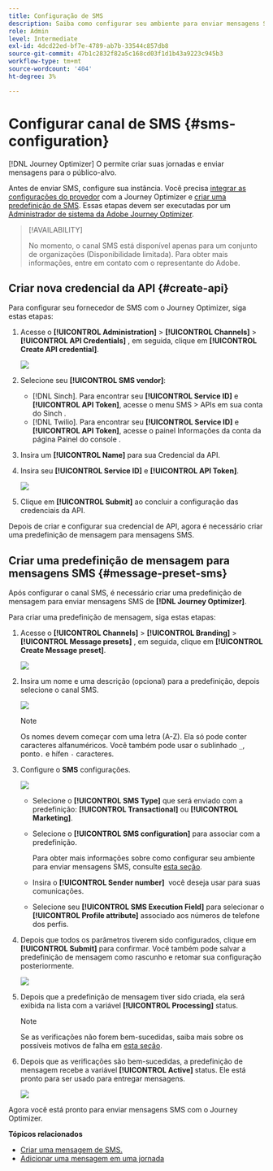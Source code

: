 ```yaml
---
title: Configuração de SMS
description: Saiba como configurar seu ambiente para enviar mensagens SMS com o Journey Optimizer
role: Admin
level: Intermediate
exl-id: 4dcd22ed-bf7e-4789-ab7b-33544c857db8
source-git-commit: 47b1c2832f82a5c168cd03f1d1b43a9223c945b3
workflow-type: tm+mt
source-wordcount: '404'
ht-degree: 3%

---
```


# Configurar canal de SMS {#sms-configuration}

[!DNL Journey Optimizer] O permite criar suas jornadas e enviar mensagens para o público-alvo.

Antes de enviar SMS, configure sua instância. Você precisa [integrar as configurações do provedor](#create-api) com a Journey Optimizer e [criar uma predefinição de SMS](#message-preset-sms). Essas etapas devem ser executadas por um [Administrador de sistema da Adobe Journey Optimizer](../start/path/administrator.md).

>[!AVAILABILITY]
>
>No momento, o canal SMS está disponível apenas para um conjunto de organizações (Disponibilidade limitada). Para obter mais informações, entre em contato com o representante do Adobe.

## Criar nova credencial da API {#create-api}

Para configurar seu fornecedor de SMS com o Journey Optimizer, siga estas etapas:

1. Acesse o **[!UICONTROL Administration]** > **[!UICONTROL Channels]** > **[!UICONTROL API Credentials]** , em seguida, clique em **[!UICONTROL Create API credential]**.

   ![](assets/sms_4.png)

1. Selecione seu **[!UICONTROL SMS vendor]**:

   * [!DNL Sinch]. Para encontrar seu **[!UICONTROL Service ID]** e **[!UICONTROL API Token]**, acesse o menu SMS > APIs em sua conta do Sinch .
   * [!DNL Twilio]. Para encontrar seu **[!UICONTROL Service ID]** e **[!UICONTROL API Token]**, acesse o painel Informações da conta da página Painel do console .

1. Insira um **[!UICONTROL Name]** para sua Credencial da API.

1. Insira seu **[!UICONTROL Service ID]** e **[!UICONTROL API Token]**.

   ![](assets/sms_5.png)

1. Clique em **[!UICONTROL Submit]** ao concluir a configuração das credenciais da API.

Depois de criar e configurar sua credencial de API, agora é necessário criar uma predefinição de mensagem para mensagens SMS.

## Criar uma predefinição de mensagem para mensagens SMS {#message-preset-sms}

Após configurar o canal SMS, é necessário criar uma predefinição de mensagem para enviar mensagens SMS de **[!DNL Journey Optimizer]**.

Para criar uma predefinição de mensagem, siga estas etapas:

1. Acesse o **[!UICONTROL Channels]** > **[!UICONTROL Branding]** > **[!UICONTROL Message presets]** , em seguida, clique em **[!UICONTROL Create Message preset]**.

   ![](assets/preset-create.png)

1. Insira um nome e uma descrição (opcional) para a predefinição, depois selecione o canal SMS.

   ![](assets/sms_preset.png)

   >[!NOTE]
   >
   > Os nomes devem começar com uma letra (A-Z). Ela só pode conter caracteres alfanuméricos. Você também pode usar o sublinhado `_`, ponto`.` e hífen `-` caracteres.

1. Configure o **SMS** configurações.

   ![](assets/preset-sms.png)

   * Selecione o **[!UICONTROL SMS Type]** que será enviado com a predefinição: **[!UICONTROL Transactional]** ou **[!UICONTROL Marketing]**.

   * Selecione o **[!UICONTROL SMS configuration]** para associar com a predefinição.

      Para obter mais informações sobre como configurar seu ambiente para enviar mensagens SMS, consulte [esta seção](#create-api).

   * Insira o **[!UICONTROL Sender number]** &#x200B; você deseja usar para suas comunicações.

   * Selecione seu **[!UICONTROL SMS Execution Field]** para selecionar o **[!UICONTROL Profile attribute]** associado aos números de telefone dos perfis.

1. Depois que todos os parâmetros tiverem sido configurados, clique em **[!UICONTROL Submit]** para confirmar. Você também pode salvar a predefinição de mensagem como rascunho e retomar sua configuração posteriormente.

   ![](assets/sms_preset_2.png)

1. Depois que a predefinição de mensagem tiver sido criada, ela será exibida na lista com a variável **[!UICONTROL Processing]** status.

   >[!NOTE]
   >
   >Se as verificações não forem bem-sucedidas, saiba mais sobre os possíveis motivos de falha em [esta seção](#monitor-message-presets).

1. Depois que as verificações são bem-sucedidas, a predefinição de mensagem recebe a variável **[!UICONTROL Active]** status. Ele está pronto para ser usado para entregar mensagens.

   ![](assets/preset-active.png)

Agora você está pronto para enviar mensagens SMS com o Journey Optimizer.

**Tópicos relacionados**

* [Criar uma mensagem de SMS.](../messages/create-sms.md)
* [Adicionar uma mensagem em uma jornada](../building-journeys/journeys-message.md)

